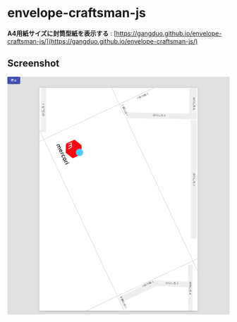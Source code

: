 # envelope-craftsman-js
**A4用紙サイズに封筒型紙を表示する** :
[https://gangduo.github.io/envelope-craftsman-js/](https://gangduo.github.io/envelope-craftsman-js/)

## Screenshot

![screnshot](public/demo.png)